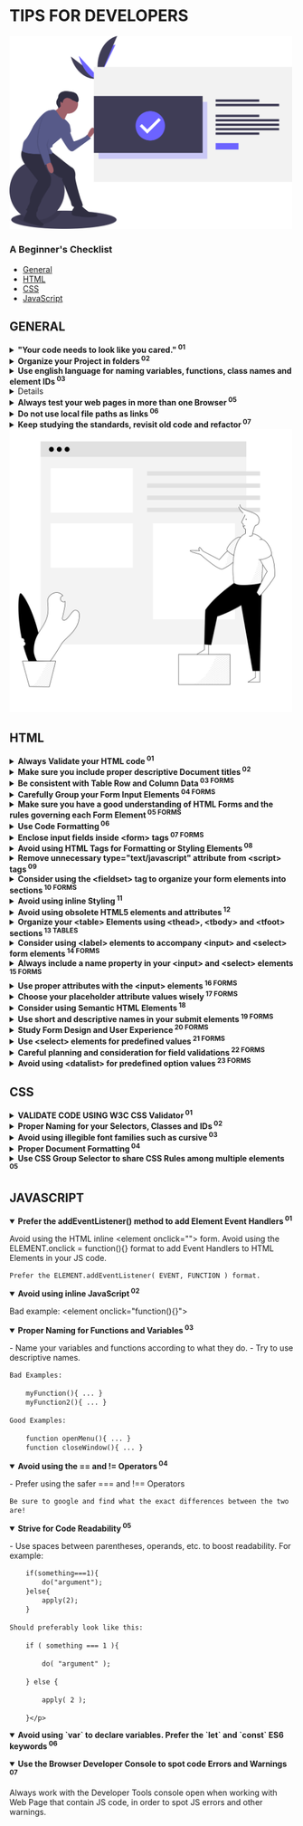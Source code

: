 # TIPS FOR DEVELOPERS

<img src="img/undraw_done_a34v.svg" alt="" width="500px">

### A Beginner's Checklist

- <a href="#general">General<a><br>
- <a href="#html">HTML<a><br>
- <a href="#css">CSS<a><br>
- <a href="#javascript">JavaScript<a><br>

## GENERAL

<details>

<summary><strong>"Your code needs to look like you cared."<sup> 01</sup></strong></summary>
  <p>The description says it all.</p>

</details>

<details>

<summary><strong>Organize your Project in folders<sup> 02</sup></strong></summary>
  <p>Place your CSS files in folders named <i>/css</i>, <i>/style</i> or something appropriate. Place your JavaScript files in a folder named <i>/js</i> or <i>/script</i> and your image files in folders named <i>/img</i>, <i>/images</i> or something appropriate.</p>
  <p>Example:</p>
  <ul style="list-style:none; font-weight:bold;">
  <li>/</li>
  <li>/css
  </li>
  <li>/img
  </li>
  <li>/js</li>
  </ul>
  <p>Example #2:</p>
  <ul style="list-style:none; font-weight:bold;">
  <li>/</li>
  <li>/style
  </li>
  <li>/images
  </li>
  <li>/scripts 
  </li>
  </ul>

</details>

<details>

<summary><strong>Use english language for naming variables, functions, class names and element IDs<sup> 03</sup></strong></summary>
  <p>Avoid Greek or Greeklish.</p>

</details>

<details>

<summary><strong>Choose Proper Color Sets for your Text and Buttons<sup> 04</sup></strong></summary>
  <p>Contrast and color use are vital to accessibility. Users, including users with visual disabilities, must be able to perceive content on the page.</p>
  <p><strong>Always check your color sets with one of the available Contrast Checking services:</strong></p>
  <ul>
  <li><a href="https://webaim.org/resources/contrastchecker/"><strong>Color Contrast Checker</strong> by WebAIM.org</a></li>
  <li><a href="https://contrastchecker.com/"><strong>Contrast Checker</strong> by Acart Communications</a></li>
  <li><a href="http://accessible-colors.com/"><strong>Accessible Colors</strong></a></li>
  </ul>
  <p>Bad Example:</p>
  <img src="./img/contrast-check-fail.jpg" alt="" >
  
  <p>Bad Example:</p>
  <img src="./img/improper-color-contrast.jpg" alt="" >
  

</details>

<details>

<summary><strong>Always test your web pages in more than one Browser<sup> 05</sup></strong></summary>

<p>Test with at least two or three different browsers and on several screen sizes.</p>
<p>Consider testing the web pages using the Browsers' mobile device emulators</p>

</details>

<details>

<summary><strong>Do not use local file paths as links<sup> 06</sup></strong></summary>
  <p style="color:tomato">Example (wrong):</p>
  <code>
  &lt;link href="C:\Users\John\Desktop\css\style.css" ...&gt;
  </code>
  <br/>
  <br/>
  <p style="color:limegreen">Example (correct):</p>
  <code>
  &lt;link href="./css/style.css" ...&gt;
  </code>

</details>

<details>

<summary><strong>Keep studying the standards, revisit old code and refactor<sup> 07</sup></strong></summary>
  <p>Make sure that you keep studying the HTML, CSS and JavaScript standards and revisit your old code and try to refactor it using the recently acquired knowledge.</p>
  <p>Study well-designed forms and interfaces that you commonly use (e.g. Gmail, Search Engines, Contact Forms, etc.) and try to apply the rules and styling guides to your own layouts and web pages.</p>

</details>

<img src="img/drawkit-content.svg" alt="" width="500px">

## HTML

<details>

<summary><strong>Always Validate your HTML code<sup> 01</sup></strong></summary>

  <p>- Validate your HTML code using the <a href="https://validator.w3.org/">W3C Validator</a></p>
  <p>- Use your Code Editor's or IDE built-in validation system or install the appropriate plugins or extensions.</p>
  <p>- For <a href="https://code.visualstudio.com/">Visual Studio Code</a> you can use the <a href="https://marketplace.visualstudio.com/items?itemName=mkaufman.HTMLHint">HTMLHint Extension</a>.</p>
  <p><strong>Examples of validation errors:</strong><p>

  <hr>

  <fieldset>
  <legend>Invalid Tags</legend>
  <p>Bad code: <code> &lt;/br&gt; </code></p>
  <p><strong>Invalid <code>&lt;/br&gt;</code> tag.</strong> It should be <code>&lt;br&gt;</code></p>
  </fieldset>

  <hr>

  <fieldset>
  <legend>Invalid ID names</legend>
  <p>Bad code: <code> &lt;input id="Date of birth2"&gt; </code></p>
  <p><strong>An ID must not contain whitespace.</strong></p>
  </fieldset>

  <hr>

  <fieldset>
  <legend>Invalid Element Nesting</legend>
  <p>Bad code: <code> &lt;a href="#"&gt; &lt;button&gt;Click Me&lt;/button&gt; &lt;/a&gt; </code></p>
  <p><strong>The element button must not appear as a descendant of the a element.</strong><a href="https://stackoverflow.com/questions/6393827/can-i-nest-a-button-element-inside-an-a-using-html5">Reference</a></p>
  </fieldset>
  
  <hr>
  
  <p>Example output of the the <a href="https://marketplace.visualstudio.com/items?itemName=mkaufman.HTMLHint">HTLMHint VSCode extension</a>:</p>
  <img src="img/htmlhint-errors.jpg" alt="" width="700px">




</details>

<details>

<summary><strong>Make sure you include proper descriptive Document titles<sup> 02</sup></strong></summary>
  <p>- Always use a <strong>&lt;title&gt;</strong> element inside the <strong>&lt;head&gt;</strong> tag</p>
  <p>- Avoid default Document titles placed by HTML Boilerplate files or Emmet abbreviations, like "Document"</p>

</details>

<details>

<summary><strong>Be consistent with Table Row and Column Data<sup> 03 FORMS</sup></strong></summary>
  <p>For example, input fields under each column must share common attributes:</p>
  <pre>
&lt;tr&gt;
	&lt;td&gt;&lt;input type=&quot;text&quot;&gt;&lt;/td&gt;
	&lt;td&gt;&lt;input type=&quot;number&quot;&gt;&lt;/td&gt;
&lt;tr&gt;
&lt;tr&gt;
	&lt;td&gt;&lt;input type=&quot;number&quot;&gt;&lt;/td&gt;	&lt;!-- This should have a type=&quot;text&quot; --&gt;
	&lt;td&gt;&lt;input type=&quot;number&quot;&gt;&lt;/td&gt;
&lt;tr&gt;
  </pre>

</details>

<details>

<summary><strong>Carefully Group your Form Input Elements<sup> 04 FORMS</sup></strong></summary>
<p>Recommendend Reading: <a href="https://mattstauffer.com/blog/a-little-trick-for-grouping-fields-in-an-html-form/">A little trick for grouping fields in an HTML form</a></p>

</details>

<details>

<summary><strong>Make sure you have a good understanding of HTML Forms and the rules governing each Form Element<sup> 05 FORMS</sup></strong></summary>
  <p>Validate your code to ensure you have no errors in your HTML forms:</p>
  <p>Avoid errors like placing the <strong>&lt;legend&gt;</strong> element outside of a <strong>&lt;fieldset&gt;</strong> element, and so forth.</p>
  <p><strong>Recommended Reading</strong> (Basics):</p>
  <a href="https://developer.mozilla.org/en-US/docs/Web/HTML/Element/form">- Form Element </a><br>
  <a href="https://developer.mozilla.org/en-US/docs/Web/HTML/Element/input">- Input Element </a><br>
  <a href="https://developer.mozilla.org/en-US/docs/Web/HTML/Element/label">- Label Element</a><br>
  <a href="https://developer.mozilla.org/en-US/docs/Web/HTML/Element/select">- Select Element</a><br>

</details>

<details>

<summary><strong>Use Code Formatting<sup> 06</sup></strong></summary>
  <ul>
  <li>Use indentation</li>
  <li>Reduce/remove unnecessary whitespace (newlines, tabs, etc.)</li>
  <li>Strive for consistency</li>
	<li>Use automated tools like the <strong>VSCode's</strong> <i>Format Document</i> command to format your code</li>
  </ul>
</details>

<details>

<summary><strong>Enclose input fields inside &lt;form&gt; tags<sup> 07 FORMS</sup></strong></summary>
  <p>For example, the <strong>&lt;input&gt;</strong> and <strong>&lt;select&gt;</strong> elements must be enclosed inside <strong>&lt;form&gt;</strong> tags.
  </p>

</details>

<details>

<summary><strong>Avoid using HTML Tags for Formatting or Styling Elements<sup> 08</sup></strong></summary>
  <p>Prefer CSS rules to stylize or format HTML elements</p>
  <p> Example: Avoid using &lt;br&gt; for spacing. Try using CSS properties like padding, margin, display, etc.</p>

</details>

<details>

<summary><strong>Remove unnecessary type="text/javascript" attribute from &lt;script&gt; tags<sup> 09</sup></strong></summary>
  <p><a href="https://stackoverflow.com/questions/14323376/do-html5-script-tag-need-type-javascript">Reference</a>
</p>

</details>

<details>

<summary><strong>Consider using the &lt;fieldset&gt; tag to organize your form elements into sections<sup> 10 FORMS</sup></strong></summary>
  <p><strong>Note:</strong> The &lt;fieldset&gt; elements should preferably be used to group two or more input elements.</p>

</details>

<details>

<summary><strong>Avoid using inline Styling<sup> 11</sup></strong></summary>
  <p>Bad Practice:</p>
  <code>&lt;element style="rule:value" ... &gt;&lt;/element&gt;</code>
  <hr>
  <p>Good Practice:</p>
  <p>Place your CSS inside <strong>&lt;style&gt;</strong> tags or external CSS files <strong>&lt;link rel="stylesheet"&gt;</strong></p>

</details>

<details>

<summary><strong>Avoid using obsolete HTML5 elements and attributes<sup> 12</sup></strong></summary>
  <p>Example: Do not use the <strong>cellspacing</strong> and <strong>cellpadding</strong> <strong>&lt;table&gt;</strong> attributes</p>
  <p><a href="https://stackoverflow.com/questions/6048913/in-html5-with-respect-to-tables-what-replaces-cellpadding-cellspacing-valign">Reference</a>
</p>

</details>

<details>

<summary><strong>Organize your &lt;table&gt; Elements using &lt;thead&gt;, &lt;tbody&gt; and &lt;tfoot&gt; sections<sup> 13 TABLES</sup></strong></summary>
<p>References: <a href="https://css-tricks.com/complete-guide-table-element/">A Complete Guide to the Table Element</a></p>

</details>

<details>

<summary><strong>Consider using &lt;label&gt; elements to accompany &lt;input&gt; and &lt;select&gt; form elements<sup> 14 FORMS</sup></strong></summary>
<p>References: <a href="https://developer.mozilla.org/en-US/docs/Web/HTML/Element/label">The label Element</a></p>

</details>

<details>

<summary><strong>Always include a name property in your &lt;input&gt; and &lt;select&gt; elements<sup> 15 FORMS</sup></strong></summary>
  <p>- Otherwise the input field values and selected options will never be send to the server.</p>
  <p>- Consider going through the documentation to ensure that you are placing the `name` attribute only on the elements that require it.</p>
  
  <p>References: <a href="https://html.com/attributes/input-name/">The <strong>name</strong> input attribute</a></p>

</details>

<details>

<summary><strong>Use proper attributes with the &lt;input&gt; elements<sup> 16 FORMS</sup></strong></summary>
  <p>Examples:</p>
  <p>The <strong>maxlength</strong> attribute is used only with the following input types: text, email, search, password, tel, or url</p>
  <p>For other control types, it is ignored.</p>
  <p><a href="https://stackoverflow.com/questions/18510845/maxlength-ignored-for-input-type-number-in-chrome">References</a></p>

</details>

<details>

<summary><strong>Choose your placeholder attribute values wisely<sup> 17 FORMS</sup></strong></summary>

 <p>Bad Example:</p>

 <pre>
 &lt;input type=&quot;text&quot; name=&quot;firstname&quot; placeholder=&quot;John&quot; ...&gt;&#10;
 &lt;input type=&quot;text&quot; name=&quot;lastname&quot; placeholder=&quot;Doe&quot; ...&gt;&#10;
 </pre>

 <hr>
 <p>Goog Example:</p>

 <pre>
    &lt;input type=&quot;text&quot; name=&quot;firstname&quot; placeholder=&quot;First Name&quot; ...&gt;&#10;
    &lt;input type=&quot;text&quot; name=&quot;lastname&quot; placeholder=&quot;Last Name&quot; ...&gt;&#10;</pre>

</details>

<details>

<summary><strong>Consider using Semantic HTML Elements<sup> 18</sup></strong></summary>

<p>Examples of non-semantic elements: &lt;div&gt; - Tells nothing about its content.</p>
<p>Examples of semantic elements: &lt;form&gt;, &lt;table&gt;, &lt;header&gt;, &lt;footer&gt;, &lt;section&gt; and &lt;article&gt; - Clearly define its content.</p>
<hr>
<p><a href="https://www.w3schools.com/html/html5_semantic_elements.asp">References</a></p>

</details>

<details>

<summary><strong>Use short and descriptive names in your submit elements<sup> 19 FORMS</sup></strong></summary>

<p>Avoid:</p>
<pre>
&lt;input type=&quot;submit&quot; value=&quot;Save Changes and Update your Database&quot;&gt;&#10;</pre>
<p>Instead use a short name and an optional description:</p>
<pre>
&lt;input type=&quot;submit&quot; value=&quot;Save&quot;&gt;&#10;&lt;p class=&quot;warning&quot;&gt;Save changes and update your database&lt;/p&gt;
</pre>
</p>

</details>



<details>

<summary><strong>Study Form Design and User Experience<sup> 20 FORMS</sup></strong></summary>

<p>A quick search for "guide to better html forms" and "html forms user experience" returned the following useful resources for designing and building better HTML Forms:</p>

- <a href="https://esri.github.io/calcite-web/guides/best-practices/forms/">Forms Best Practices:</a>

- <a href="https://developer.mozilla.org/en-US/docs/Learn/HTML/Forms/Styling_HTML_forms">Styling HTML forms</a>

- <a href="https://medium.com/@Vincentxia77/best-practices-of-6-essential-principles-for-web-form-design-f48bed4708fa">Best Practices of 6 Essential Principles for Web Form Design</a>

- <a href="https://medium.freecodecamp.org/a-step-by-step-guide-to-getting-started-with-html-forms-7f77ae4522b5">A step-by-step guide to getting started with HTML forms</a>

- <a href="https://www.crazyegg.com/blog/guides/great-form-ui-and-ux/">The Crazy Egg Guide to Great Form UI and UX</a>

- <a href="https://uxplanet.org/the-18-must-do-principles-in-the-form-design-fe89d0127c92">16 Tips that Will Improve Any Online Form</a>

- <a href="https://www.ventureharbour.com/form-design-best-practices/">58 Form Design Best Practices & Form UX Examples</a>

- <a href="https://ai.googleblog.com/2014/07/simple-is-better-making-your-web-forms.html">Simple is better - Making your web forms easy to use pays off</a>

- <a href="https://uxdesign.cc/the-ux-behind-designing-better-forms-d6ebe7a817d2">The UX behind designing better forms</a>

<p>Conclusion: Keep digging and search for additional resources!</p>

</details>


<details>

<summary><strong>Use &lt;select&gt; elements for predefined values<sup> 21 FORMS</sup></strong></summary>

<p>When specific input fields have predefined values, consider using &lt;select&gt; elements.</p>

</details>


<details>

<summary><strong>Careful planning and consideration for field validations<sup> 22 FORMS</sup></strong></summary>

 <p>Bad examples:</p>
 <p>Using advanced validation patterns without providing the user with proper instructions:</p>
 <pre>&lt;input type=&quot;text&quot; name=&quot;Course Stream&quot; required placeholder=&quot;Course Stream&quot; pattern=&quot;(#)[A-Z,a-z]{2,20}&quot;&gt;&#10;</pre>
 <p>In the example above, the user is stuck with a required field which requires a very specific pattern of characters to be entered. There is no information to inform the user about the required pattern.</p>

</details>

<details>

<summary><strong>Avoid using &lt;datalist&gt; for predefined option values<sup> 23 FORMS</sup></strong></summary>

<p>	When having a predefined list of options, consider using the &lt;select&gt; element instead of the &lt;datalist&gt;. The &lt;select&gt; element &quot;locks&quot; the users to a specific list of options, whereas the &lt;datalist&gt; enables them to enter arbitrary data and thus be able to submit invalid values.</p>
<hr>
<p><strong>When to Use a Datalist</strong></p>
<p>"Since datalists have no built-in mechanism to require that a user select a provided option, they are well suited for inputs that can accept any value. While the datalist suggests predefined values, the user is free to input any value."</p>

</details>

## CSS

<details>

<summary><strong>VALIDATE CODE USING W3C CSS Validator<sup> 01</sup></strong></summary>

 <p><a href="https://jigsaw.w3.org/css-validator/validator">W3C CSS Validator</a></p>
 <p>Use VSCode to detect CSS Warnings and Errors</p>
 <p>Examples:</p>
<pre>
.students {
   display-flex: flex;
   flex-direction: column;
}</pre>
  <p><strong>Warning:</strong> Unknown property: display-flex</p>

</details>



<details>

<summary><strong>Proper Naming for your Selectors, Classes and IDs<sup> 02</sup></strong></summary>

  <p>For example, avoid class names like this:</p>
  <pre>.b { ... }</pre>
  <p>Instead, use something more descriptive:</p>
  <pre>.submit_button { ... }</pre>
  <p>Avoid using class names that correspond to HTML Tag names, e.g.</p>
  <pre>
    .h2 { ... }
    .p { ... }
   </pre>
   <p>Classes can and should be used on multiple elements.</p>
   <p>Classes should either describe the elements' role in the interface or what they do in terms of styling:</p>
   <pre>
   .title { ... }
   .submit_button { ... }
   .article { ... }
   </pre>
   <p>Bad choice of class names:</p>
   <pre>
   &lt;input class="button button1"&gt;
   <pre>
    <p>Better:</p>
    <pre>&lt;input class="submit_button button_border"&gt;</pre>

</details>



<details>

  <summary><strong>Avoid using illegible font families such as cursive<sup> 03</sup></strong></summary>
  <p>Avoid:<pre>font-family: cursive;</pre></p>
  <p>Prefer sans-serif fonts</p>

</details>


<details>

<summary><strong>Proper Document Formatting<sup> 04</sup></strong></summary>

  <p>- Consider using VSCode's 'Format Document' command to make your code more readable</p>
  <p>- Use a CSS Formatting Extension:</p>
  <p>Install: <a href="https://marketplace.visualstudio.com/items?itemName=lonefy.vscode-JS-CSS-HTML-formatter">JS-CSS-HTML Formatter Extension</a></p>
  <hr>
  <p>Before Formatting:</p>
  <img src="img/css-formatting-before.jpg" alt="">
  <p>After Formatting:</p>
  <img src="img/css-formatting-after.jpg" alt="">


</details>



<details>

<summary><strong>Use CSS Group Selector to share CSS Rules among multiple elements<sup> 05</sup></strong></summary>

  <p>Example (Before):</p>
  <pre>
#label {
  font-size: 20px;
}
#input {
  font-size: 20px;
}
select {
  font-size: 20px;
}

legend {
  font-size: 20px;
}
  </pre>
  <p>Example (After):</p<>
  <pre>
  #label, #input, #select, #legend {
    font-size: 20px;
  }</pre>
  
  <p>Alternatively, a single class that contained the CSS rule could be applied to all of these elements</p>

</details>

## JAVASCRIPT

<details open>

<summary><strong>Prefer the addEventListener() method to add Element Event Handlers<sup> 01</sup></strong></summary>

<p>	Avoid using the HTML inline &lt;element onclick=&quot;&quot;&gt; form.
	Avoid using the ELEMENT.onclick = function(){} format to add Event Handlers to HTML Elements in your JS code.

	Prefer the ELEMENT.addEventListener( EVENT, FUNCTION ) format.
</p>

</details>


<details open>

<summary><strong>Avoid using inline JavaScript<sup> 02</sup></strong></summary>

<p>Bad example:
&#9;&lt;element onclick=&quot;function(){}&quot;&gt;</p>

</details>


<details open>

<summary><strong>Proper Naming for Functions and Variables<sup> 03</sup></strong></summary>

<p>	- Name your variables and functions according to what they do. 
	- Try to use descriptive names. 

	Bad Examples:

		myFunction(){ ... }
		myFunction2(){ ... }

	Good Examples:

		function openMenu(){ ... }
		function closeWindow(){ ... }
</p>

</details>


<details open>

<summary><strong>Avoid using the == and != Operators<sup> 04</sup></strong></summary>

<p>
	- Prefer using the safer === and !== Operators
	
	Be sure to google and find what the exact differences between the two are!
</p>

</details>

<details open>

<summary><strong>Strive for Code Readability<sup> 05</sup></strong></summary>

<p>	- Use spaces between parentheses, operands, etc. to boost readability. For example:

		if(something===1){
			do("argument");
		}else{
			apply(2);
		}

	Should preferably look like this:

		if ( something === 1 ){

			do( "argument" );

		} else {

			apply( 2 );

		}</p>

</details>


<details open>

<summary><strong>Avoid using `var` to declare variables. Prefer the `let` and `const` ES6 keywords<sup> 06</sup></strong></summary>

<p></p>

</details>

<details open>

<summary><strong>Use the Browser Developer Console to spot code Errors and Warnings<sup> 07</sup></strong></summary>

<p>Always work with the Developer Tools console open when working with Web Page that contain JS code, in order to spot JS errors and other warnings.</p>

</details>
